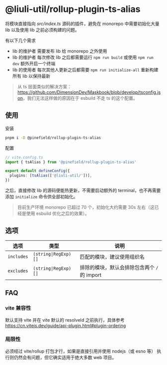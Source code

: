 # @liuli-util/rollup-plugin-ts-alias

将模块直接指向 _src/index.ts_ 源码的插件，避免在 monorepo 中需要初始化大量 lib 以及使用 lib 之前必须构建的问题。

有以下几个需求

- lib 的维护者 需要发布 lib 给 monorepo 之外使用
- lib 的维护者 每次修改 lib 之后都需要运行 `npm run build` 或使用 `npm run dev` 额外开启一个终端
- lib 的使用者 每次其他人更新之后都需要 `npm run initialize-all` 重新构建所有 lib 以保持最新

> 从 ts 层面类似的解决方案：<https://github.com/DimensionDev/Maskbook/blob/develop/tsconfig.json>，我们无法这样做的原因在于 esbuild 不走 ts 的这个配置。

## 使用

安装

```sh
pnpm i -D @pinefield/rollup-plugin-ts-alias
```

配置

```ts
// vite.config.ts
import { tsAlias } from '@pinefield/rollup-plugin-ts-alias'

export default defineConfig({
  plugins: [tsAlias(['@liuli-util/'])],
})
```

之后，直接修改 lib 的源码便能热更新，不需要启动额外的 terminal，也不再需要添加 `initialize` 命令供全部初始化。

> 目前生产环境 monorepo 已超过 70 个，初始化大约需要 30s 左右（这已经是使用 esbuild 优化之后的效果）。

## 选项

| 选项       | 类型                 | 说明                                         |
| ---------- | -------------------- | -------------------------------------------- |
| `includes` | `(string\|RegExp)[]` | 匹配的模块，建议使用组织名                   |
| `excludes` | `(string\|RegExp)[]` | 排除的模块，默认会排除包含两个 `/` 的 import |

## FAQ

### vite 兼容性

默认支持 vite 并在 vite 默认的 resolveId 之前执行，具体参考 <https://cn.vitejs.dev/guide/api-plugin.html#plugin-ordering>

### 局限性

必须经过 vite/rollup 打包才行，如果是直接引用并使用 nodejs（或 esno 等） 执行则仍然会有问题，但它确实适用于绝大多数 web 项目。
